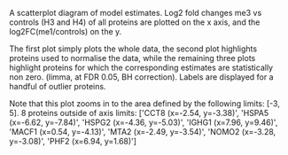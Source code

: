 
A scatterplot diagram of model estimates.
Log2 fold changes me3 vs controls (H3 and H4) of all proteins are plotted on the x axis, and the log2FC(me1/controls) on the y.

The first plot simply plots the whole data, the second plot highlights proteins used to normalise the data, while the remaining three plots highlight proteins for which
the corresponding estimates are statistically non zero. (limma, at FDR 0.05, BH correction).
Labels are displayed for a handful of outlier proteins.

Note that this plot zooms in to the area defined by the following limits: [-3, 5].
8 proteins outside of axis limits: ['CCT8 (x=-2.54, y=-3.38)', 'HSPA5 (x=-6.62, y=-7.84)', 'HSPG2 (x=-4.36, y=-5.03)', 'IGHG1 (x=7.96, y=9.46)', 'MACF1 (x=0.54, y=-4.13)', 'MTA2 (x=-2.49, y=-3.54)', 'NOMO2 (x=-3.28, y=-3.08)', 'PHF2 (x=6.94, y=1.68)']
